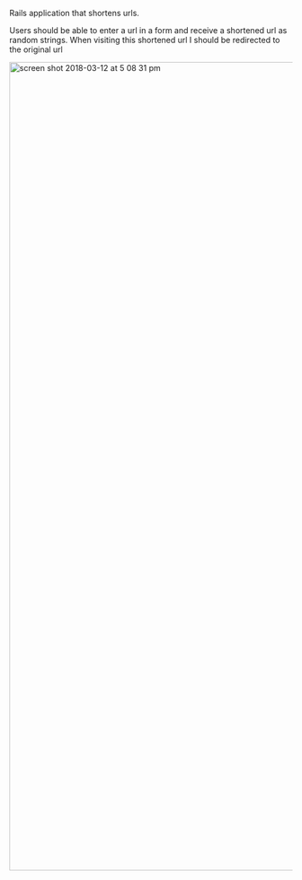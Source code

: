 Rails application that shortens urls.

Users should be able to enter a url in a form and receive a shortened url as random strings.
When visiting this shortened url I should be redirected to the original url

<img width="1439" alt="screen shot 2018-03-12 at 5 08 31 pm" src="https://user-images.githubusercontent.com/33850591/37309727-2bebb83a-2618-11e8-8319-6fee0f29105e.png">
